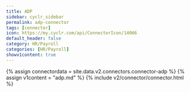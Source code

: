 ```yaml
---
title: ADP
sidebar: cyclr_sidebar
permalink: adp-connector
tags: [connector]
icon: https://my.cyclr.com/api/ConnectorIcon/14066
default_header: false
category: HR/Payroll
categories: [HR/Payroll]
showv1content: true
---
```

{% assign connectordata = site.data.v2.connectors.connector-adp %}
{% assign v1content = "adp.md" %}
{% include v2/connector/connector.html %}	